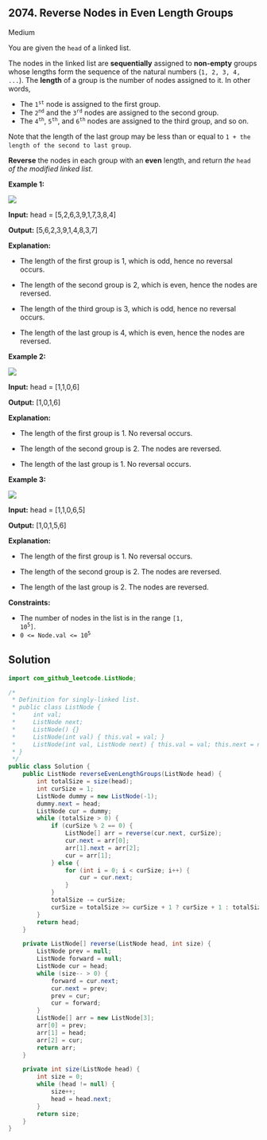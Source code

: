 ## 2074\. Reverse Nodes in Even Length Groups

Medium

You are given the `head` of a linked list.

The nodes in the linked list are **sequentially** assigned to **non-empty** groups whose lengths form the sequence of the natural numbers (`1, 2, 3, 4, ...`). The **length** of a group is the number of nodes assigned to it. In other words,

*   The <code>1<sup>st</sup></code> node is assigned to the first group.
*   The <code>2<sup>nd</sup></code> and the <code>3<sup>rd</sup></code> nodes are assigned to the second group.
*   The <code>4<sup>th</sup></code>, <code>5<sup>th</sup></code>, and <code>6<sup>th</sup></code> nodes are assigned to the third group, and so on.

Note that the length of the last group may be less than or equal to `1 + the length of the second to last group`.

**Reverse** the nodes in each group with an **even** length, and return _the_ `head` _of the modified linked list_.

**Example 1:**

![](https://assets.leetcode.com/uploads/2021/10/25/eg1.png)

**Input:** head = [5,2,6,3,9,1,7,3,8,4]

**Output:** [5,6,2,3,9,1,4,8,3,7]

**Explanation:**

- The length of the first group is 1, which is odd, hence no reversal occurs.

- The length of the second group is 2, which is even, hence the nodes are reversed.

- The length of the third group is 3, which is odd, hence no reversal occurs.

- The length of the last group is 4, which is even, hence the nodes are reversed. 

**Example 2:**

![](https://assets.leetcode.com/uploads/2021/10/25/eg2.png)

**Input:** head = [1,1,0,6]

**Output:** [1,0,1,6]

**Explanation:**

- The length of the first group is 1. No reversal occurs.

- The length of the second group is 2. The nodes are reversed.

- The length of the last group is 1. No reversal occurs. 

**Example 3:**

![](https://assets.leetcode.com/uploads/2021/11/17/ex3.png)

**Input:** head = [1,1,0,6,5]

**Output:** [1,0,1,5,6]

**Explanation:**

- The length of the first group is 1. No reversal occurs.

- The length of the second group is 2. The nodes are reversed.

- The length of the last group is 2. The nodes are reversed. 

**Constraints:**

*   The number of nodes in the list is in the range <code>[1, 10<sup>5</sup>]</code>.
*   <code>0 <= Node.val <= 10<sup>5</sup></code>

## Solution

```java
import com_github_leetcode.ListNode;

/*
 * Definition for singly-linked list.
 * public class ListNode {
 *     int val;
 *     ListNode next;
 *     ListNode() {}
 *     ListNode(int val) { this.val = val; }
 *     ListNode(int val, ListNode next) { this.val = val; this.next = next; }
 * }
 */
public class Solution {
    public ListNode reverseEvenLengthGroups(ListNode head) {
        int totalSize = size(head);
        int curSize = 1;
        ListNode dummy = new ListNode(-1);
        dummy.next = head;
        ListNode cur = dummy;
        while (totalSize > 0) {
            if (curSize % 2 == 0) {
                ListNode[] arr = reverse(cur.next, curSize);
                cur.next = arr[0];
                arr[1].next = arr[2];
                cur = arr[1];
            } else {
                for (int i = 0; i < curSize; i++) {
                    cur = cur.next;
                }
            }
            totalSize -= curSize;
            curSize = totalSize >= curSize + 1 ? curSize + 1 : totalSize;
        }
        return head;
    }

    private ListNode[] reverse(ListNode head, int size) {
        ListNode prev = null;
        ListNode forward = null;
        ListNode cur = head;
        while (size-- > 0) {
            forward = cur.next;
            cur.next = prev;
            prev = cur;
            cur = forward;
        }
        ListNode[] arr = new ListNode[3];
        arr[0] = prev;
        arr[1] = head;
        arr[2] = cur;
        return arr;
    }

    private int size(ListNode head) {
        int size = 0;
        while (head != null) {
            size++;
            head = head.next;
        }
        return size;
    }
}
```